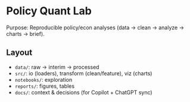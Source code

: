 # Policy Quant Lab

Purpose: Reproducible policy/econ analyses (data → clean → analyze → charts → brief).

## Layout
- `data/`: raw → interim → processed
- `src/`: io (loaders), transform (clean/feature), viz (charts)
- `notebooks/`: exploration
- `reports/`: figures, tables
- `docs/`: context & decisions (for Copilot + ChatGPT sync)
